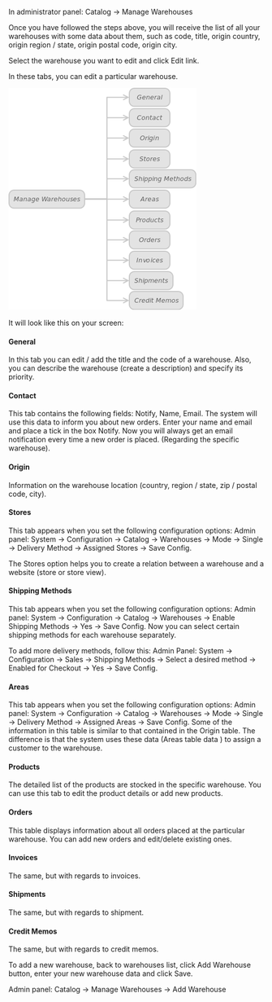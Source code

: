 In administrator panel: Catalog -> Manage Warehouses

Once you have followed the steps above, you will receive the list of all your warehouses with some data about them, such as code, title, origin country, origin region / state, origin postal code, origin city.

Select the warehouse you want to edit and click Edit link.

In these tabs, you can edit a particular warehouse.

![Figure 6.1. Tabs for editing](Warehouse_Figure_6_1.png)


It will look like this on your screen:

#### General

In this tab you can edit / add the title and the code of a warehouse. Also, you can describe the warehouse (create a description) and specify its priority.

 
#### Contact

This tab contains the following fields: Notify, Name, Email. The system will use this data to inform you about new orders. Enter your name and email and place a tick in the box Notify. Now you will always get an email notification every time a new order is placed. (Regarding the specific warehouse).

 
#### Origin

Information on the warehouse location (country, region / state, zip / postal code, city).

 
#### Stores

This tab appears when you set the following configuration options: Admin panel: System -> Configuration -> Catalog -> Warehouses -> Mode -> Single -> Delivery Method -> Assigned Stores -> Save Config.

The Stores option helps you to create a relation between a warehouse and a website (store or store view).

 
#### Shipping Methods

This tab appears when you set the following configuration options: Admin panel: System -> Configuration -> Catalog -> Warehouses -> Enable Shipping Methods -> Yes -> Save Config. Now you can select certain shipping methods for each warehouse separately.

To add more delivery methods, follow this: Admin Panel: System -> Configuration -> Sales -> Shipping Methods -> Select a desired method -> Enabled for Checkout -> Yes -> Save Config.

 
#### Areas

This tab appears when you set the following configuration options: Admin panel: System -> Configuration -> Catalog -> Warehouses -> Mode -> Single -> Delivery Method -> Assigned Areas -> Save Config. Some of the information in this table is similar to that contained in the Origin table. The difference is that the system uses these data (Areas table data ) to assign a customer to the warehouse.

 
#### Products

The detailed list of the products are stocked in the specific warehouse. You can use this tab to edit the product details or add new products.

 
#### Orders

This table displays information about all orders placed at the particular warehouse. You can add new orders and edit/delete existing ones.

 
#### Invoices

The same, but with regards to invoices.

 
#### Shipments

The same, but with regards to shipment.

 
#### Credit Memos

The same, but with regards to credit memos.


To add a new warehouse, back to warehouses list, click Add Warehouse button, enter your new warehouse data and click Save.

Admin panel: Catalog -> Manage Warehouses -> Add Warehouse
